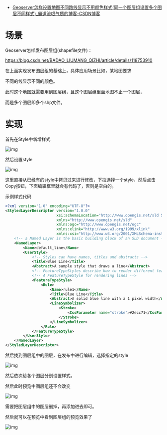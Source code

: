 - [Geoserver怎样设置地图不同路线显示不用颜色样式(同一个图层组设置多个图层不同样式)_霸道流氓气质的博客-CSDN博客](https://blog.csdn.net/BADAO_LIUMANG_QIZHI/article/details/118756491)

# 场景

Geoserver怎样发布图层组(shapefile文件)：

https://blog.csdn.net/BADAO_LIUMANG_QIZHI/article/details/118753910

在上面实现发布图层组的基础上，具体应用场景比如，某地图要求

不同的线显示不同的颜色。

此时这个地图就需要用到图层组，且这个图层组里面地图不止一个图层，

而是多个图层即多个shp文件。

# 实现

首先在Style中新增样式



![img](https://img-blog.csdnimg.cn/20210715115959894.jpg?x-oss-process=image/watermark,type_ZmFuZ3poZW5naGVpdGk,shadow_10,text_aHR0cHM6Ly9ibG9nLmNzZG4ubmV0L0JBREFPX0xJVU1BTkdfUUlaSEk=,size_16,color_FFFFFF,t_70)

 

然后设置style



![img](https://img-blog.csdnimg.cn/20210715135521361.jpg?x-oss-process=image/watermark,type_ZmFuZ3poZW5naGVpdGk,shadow_10,text_aHR0cHM6Ly9ibG9nLmNzZG4ubmV0L0JBREFPX0xJVU1BTkdfUUlaSEk=,size_16,color_FFFFFF,t_70)

 

这里直接从已经有的style中拷贝过来进行修改，下拉选择一个style，然后点击Copy按钮，下面编辑框里就会有代码了，否则是空白的。

示例样式代码

```xml
<?xml version="1.0" encoding="UTF-8"?>
<StyledLayerDescriptor version="1.0.0"
                       xsi:schemaLocation="http://www.opengis.net/sld StyledLayerDescriptor.xsd"
                       xmlns="http://www.opengis.net/sld"
                       xmlns:ogc="http://www.opengis.net/ogc"
                       xmlns:xlink="http://www.w3.org/1999/xlink"
                       xmlns:xsi="http://www.w3.org/2001/XMLSchema-instance">
    <!-- a Named Layer is the basic building block of an SLD document -->
    <NamedLayer>
        <Name>default_line</Name>
        <UserStyle>
            <!-- Styles can have names, titles and abstracts -->
            <Title>Blue Line</Title>
            <Abstract>A sample style that draws a line</Abstract>
            <!-- FeatureTypeStyles describe how to render different features -->
            <!-- A FeatureTypeStyle for rendering lines -->
            <FeatureTypeStyle>
                <Rule>
                    <Name>rule1</Name>
                    <Title>Blue Line</Title>
                    <Abstract>A solid blue line with a 1 pixel width</Abstract>
                    <LineSymbolizer>
                        <Stroke>
                            <CssParameter name="stroke">#2ecc71</CssParameter>
                        </Stroke>
                    </LineSymbolizer>
                </Rule>
            </FeatureTypeStyle>
        </UserStyle>
    </NamedLayer>
</StyledLayerDescriptor>
```

然后找到图层组中的图层，在发布中进行编辑，选择指定的style



![img](https://img-blog.csdnimg.cn/20210715135546166.jpg?x-oss-process=image/watermark,type_ZmFuZ3poZW5naGVpdGk,shadow_10,text_aHR0cHM6Ly9ibG9nLmNzZG4ubmV0L0JBREFPX0xJVU1BTkdfUUlaSEk=,size_16,color_FFFFFF,t_70)

然后依次给各个图层分别设置样式。

然后此时预览中图层组还不会改变



![img](https://img-blog.csdnimg.cn/20210715135550596.jpg?x-oss-process=image/watermark,type_ZmFuZ3poZW5naGVpdGk,shadow_10,text_aHR0cHM6Ly9ibG9nLmNzZG4ubmV0L0JBREFPX0xJVU1BTkdfUUlaSEk=,size_16,color_FFFFFF,t_70)

需要把图层组中的图层删掉，再添加进去即可。

然后就可以在预览中看到图层组的预览效果了



![img](https://img-blog.csdnimg.cn/2021071513555439.jpg?x-oss-process=image/watermark,type_ZmFuZ3poZW5naGVpdGk,shadow_10,text_aHR0cHM6Ly9ibG9nLmNzZG4ubmV0L0JBREFPX0xJVU1BTkdfUUlaSEk=,size_16,color_FFFFFF,t_70)

 
